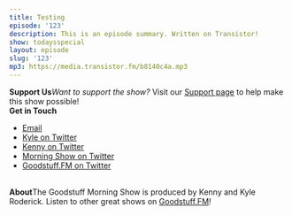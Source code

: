 ```yaml
---
title: Testing
episode: '123'
description: This is an episode summary. Written on Transistor!
show: todaysspecial
layout: episode
slug: '123'
mp3: https://media.transistor.fm/b8140c4a.mp3
---
```


<strong>Support Us</strong><em>Want to support the show?</em> Visit our <a href="https://goodstuff.fm/support">Support page</a> to help make this show possible!<br><strong>Get in Touch</strong><ul>
<li><a href="mailto:kyle@goodstuff.fm">Email</a></li>
<li><a href="http://twitter.com/dogburps">Kyle on Twitter</a></li>
<li><a href="http://twitter.com/pizzarobotics">Kenny on Twitter</a></li>
<li><a href="http://twitter.com/morningshowam">Morning Show on Twitter</a></li>
<li><a href="http://twitter.com/goodstufffm">Goodstuff.FM on Twitter</a></li>
</ul><br><strong>About</strong>The Goodstuff Morning Show is produced by Kenny and Kyle Roderick. Listen to other great shows on <a href="http://goodstuff.fm/shows">Goodstuff.FM</a>!